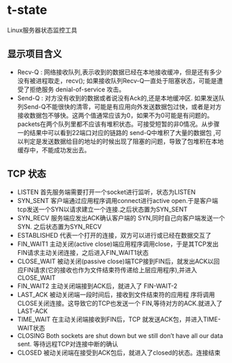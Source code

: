 # t-state
Linux服务器状态监控工具

## 显示项目含义
- Recv-Q : 网络接收队列,表示收到的数据已经在本地接收缓冲，但是还有多少没有被进程取走，recv(); 如果接收队列Recv-Q一直处于阻塞状态，可能是遭受了拒绝服务 denial-of-service 攻击。
- Send-Q : 对方没有收到的数据或者说没有Ack的,还是本地缓冲区. 如果发送队列Send-Q不能很快的清零，可能是有应用向外发送数据包过快，或者是对方接收数据包不够快。这两个值通常应该为0，如果不为0可能是有问题的。packets在两个队列里都不应该有堆积状态。可接受短暂的非0情况。从步骤一的结果中可以看到22端口对应的链路的 send-Q中堆积了大量的数据包 ,可以判定是发送数据给目的地址的时候出现了阻塞的问题，导致了包堆积在本地缓存中，不能成功发出去。

## TCP 状态
- LISTEN 首先服务端需要打开一个socket进行监听，状态为LISTEN
- SYN_SENT 客户端通过应用程序调用connect进行active open.于是客户端tcp发送一个SYN以请求建立一个连接.之后状态置为SYN_SENT
- SYN_RECV 服务端应发出ACK确认客户端的 SYN,同时自己向客户端发送一个SYN. 之后状态置为SYN_RECV
- ESTABLISHED 代表一个打开的连接，双方可以进行或已经在数据交互了
- FIN_WAIT1 主动关闭(active close)端应用程序调用close，于是其TCP发出FIN请求主动关闭连接，之后进入FIN_WAIT1状态
- CLOSE_WAIT 被动关闭(passive close)端TCP接到FIN后，就发出ACK以回应FIN请求(它的接收也作为文件结束符传递给上层应用程序),并进入CLOSE_WAIT
- FIN_WAIT2 主动关闭端接到ACK后，就进入了 FIN-WAIT-2 
- LAST_ACK 被动关闭端一段时间后，接收到文件结束符的应用程 序将调用CLOSE关闭连接。这导致它的TCP也发送一个 FIN,等待对方的ACK.就进入了LAST-ACK
- TIME_WAIT 在主动关闭端接收到FIN后，TCP 就发送ACK包，并进入TIME-WAIT状态
- CLOSING Both sockets are shut down but we still don’t have all our data sent. 等待远程TCP对连接中断的确认
- CLOSED 被动关闭端在接受到ACK包后，就进入了closed的状态。连接结束
